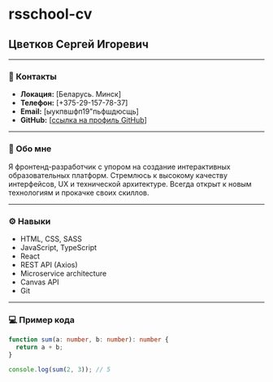 # rsschool-cv

## Цветков Сергей Игоревич

---

### 📍 Контакты
- **Локация:** [Беларусь. Минск]
- **Телефон:** [+375-29-157-78-37]  
- **Email:** [ыукпвшфп19"пьфшдюсщь]  
- **GitHub:** [[ссылка на профиль GitHub](https://github.com/SergGrey1992)]

---

### 🧠 Обо мне
Я фронтенд-разработчик с упором на создание интерактивных образовательных платформ. Стремлюсь к высокому качеству интерфейсов, UX и технической архитектуре. Всегда открыт к новым технологиям и прокачке своих скиллов.

---

### ⚙️ Навыки
- HTML, CSS, SASS
- JavaScript, TypeScript
- React
- REST API (Axios)
- Microservice architecture
- Canvas API
- Git

---

### 💻 Пример кода

```ts
function sum(a: number, b: number): number {
  return a + b;
}

console.log(sum(2, 3)); // 5
```
